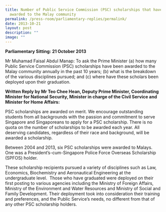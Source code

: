 ```yaml
---
title: Number of Public Service Commission (PSC) scholarships that have been
  awarded to the Malay community
permalink: /press-room/parliamentary-replies/permalink/
date: 2013-10-21
layout: post
description: ""
image: ""
---
```

**Parliamentary Sitting: 21 October 2013**

Mr Muhamad Faisal Abdul Manap: To ask the Prime Minister (a) how many Public Service Commission (PSC) scholarships have been awarded to the Malay community annually in the past 10 years; (b) what is the breakdown of the various disciplines pursued; and (c) where have these scholars been deployed upon their graduation.  

**Written Reply by Mr Teo Chee Hean, Deputy Prime Minister, Coordinating Minister for National Security, Minister in charge of the Civil Service and Minister for Home Affairs:**

PSC scholarships are awarded on merit. We encourage outstanding students from all backgrounds with the passion and commitment to serve Singapore and Singaporeans to apply for a PSC scholarship. There is no quota on the number of scholarships to be awarded each year. All deserving candidates, regardless of their race and background, will be awarded a scholarship.

Between 2004 and 2013, six PSC scholarships were awarded to Malays. One was a President’s-cum-Singapore Police Force Overseas Scholarship (SPFOS) holder.

These scholarship recipients pursued a variety of disciplines such as Law, Economics, Biochemistry and Aeronautical Engineering at the undergraduate level.  Those who have graduated were deployed on their first posting to various agencies including the Ministry of Foreign Affairs, Ministry of the Environment and Water Resources and Ministry of Social and Family Development. Their deployment took into consideration their training and preferences, and the Public Service’s needs, no different from that of any other PSC scholarship holders.